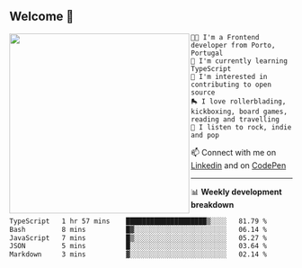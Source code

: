 ## Welcome 👋

<img align="left" src="https://github.com/saraiovieira/saraiovieira/assets/74243584/32f0e061-fcbb-45fe-8361-571943f17664" width="320"/>

```
👩‍💻 I'm a Frontend developer from Porto, Portugal
🌱 I'm currently learning TypeScript
🚩 I'm interested in contributing to open source
🛼 I love rollerblading, kickboxing, board games, reading and travelling
🎵 I listen to rock, indie and pop
```
📫 Connect with me on [Linkedin](https://www.linkedin.com/in/sara-vieira-frontend-developer/) and on [CodePen](https://codepen.io/saraiovieira)

-------

📊 **Weekly development breakdown**

<!--START_SECTION:waka-->

```txt
TypeScript   1 hr 57 mins    ████████████████████▒░░░░   81.79 %
Bash         8 mins          █▓░░░░░░░░░░░░░░░░░░░░░░░   06.14 %
JavaScript   7 mins          █▒░░░░░░░░░░░░░░░░░░░░░░░   05.27 %
JSON         5 mins          █░░░░░░░░░░░░░░░░░░░░░░░░   03.64 %
Markdown     3 mins          ▓░░░░░░░░░░░░░░░░░░░░░░░░   02.14 %
```

<!--END_SECTION:waka-->
